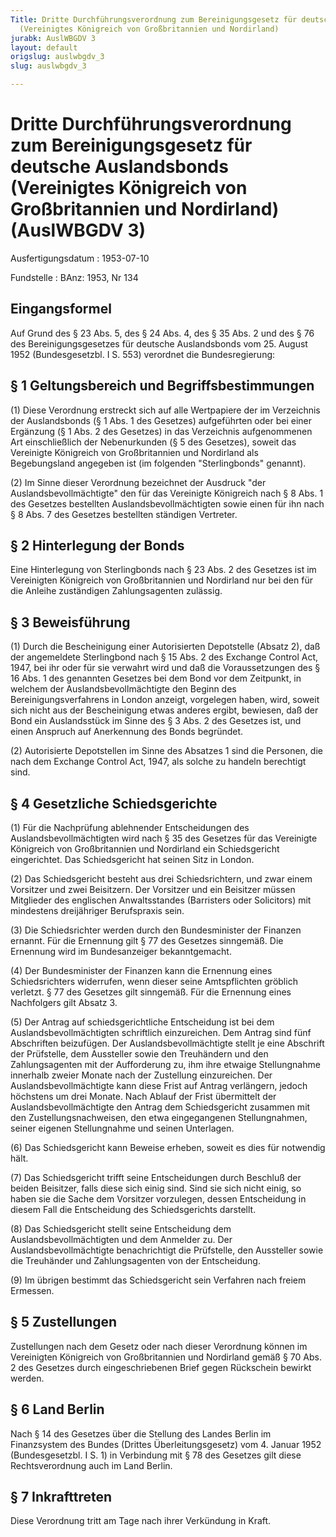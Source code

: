 ```yaml
---
Title: Dritte Durchführungsverordnung zum Bereinigungsgesetz für deutsche Auslandsbonds
  (Vereinigtes Königreich von Großbritannien und Nordirland)
jurabk: AuslWBGDV 3
layout: default
origslug: auslwbgdv_3
slug: auslwbgdv_3

---
```


# Dritte Durchführungsverordnung zum Bereinigungsgesetz für deutsche Auslandsbonds (Vereinigtes Königreich von Großbritannien und Nordirland) (AuslWBGDV 3)

Ausfertigungsdatum
:   1953-07-10

Fundstelle
:   BAnz: 1953, Nr 134



## Eingangsformel

Auf Grund des § 23 Abs. 5, des § 24 Abs. 4, des § 35 Abs. 2 und des §
76 des Bereinigungsgesetzes für deutsche Auslandsbonds vom 25. August
1952 (Bundesgesetzbl. I S. 553) verordnet die Bundesregierung:


## § 1 Geltungsbereich und Begriffsbestimmungen

(1) Diese Verordnung erstreckt sich auf alle Wertpapiere der im
Verzeichnis der Auslandsbonds (§ 1 Abs. 1 des Gesetzes) aufgeführten
oder bei einer Ergänzung
(§ 1 Abs. 2 des Gesetzes) in das Verzeichnis aufgenommenen Art
einschließlich der Nebenurkunden (§ 5 des Gesetzes), soweit das
Vereinigte Königreich von Großbritannien und Nordirland als
Begebungsland angegeben ist (im folgenden "Sterlingbonds" genannt).

(2) Im Sinne dieser Verordnung bezeichnet der Ausdruck "der
Auslandsbevollmächtigte" den für das Vereinigte Königreich nach § 8
Abs. 1 des Gesetzes bestellten Auslandsbevollmächtigten sowie einen
für ihn nach § 8 Abs. 7 des Gesetzes bestellten ständigen Vertreter.


## § 2 Hinterlegung der Bonds

Eine Hinterlegung von Sterlingbonds nach § 23 Abs. 2 des Gesetzes ist
im Vereinigten Königreich von Großbritannien und Nordirland nur bei
den für die Anleihe zuständigen Zahlungsagenten zulässig.


## § 3 Beweisführung

(1) Durch die Bescheinigung einer Autorisierten Depotstelle (Absatz
2), daß der angemeldete Sterlingbond nach § 15 Abs. 2 des Exchange
Control Act, 1947, bei ihr oder für sie verwahrt wird und daß die
Voraussetzungen des § 16 Abs. 1 des genannten Gesetzes bei dem Bond
vor dem Zeitpunkt, in welchem der Auslandsbevollmächtigte den Beginn
des Bereinigungsverfahrens in London anzeigt, vorgelegen haben, wird,
soweit sich nicht aus der Bescheinigung etwas anderes ergibt,
bewiesen, daß der Bond ein Auslandsstück im Sinne des § 3 Abs. 2 des
Gesetzes ist, und einen Anspruch auf Anerkennung des Bonds begründet.

(2) Autorisierte Depotstellen im Sinne des Absatzes 1 sind die
Personen, die nach dem Exchange Control Act, 1947, als solche zu
handeln berechtigt sind.


## § 4 Gesetzliche Schiedsgerichte

(1) Für die Nachprüfung ablehnender Entscheidungen des
Auslandsbevollmächtigten wird nach § 35 des Gesetzes für das
Vereinigte Königreich von Großbritannien und Nordirland ein
Schiedsgericht eingerichtet. Das Schiedsgericht hat seinen Sitz in
London.

(2) Das Schiedsgericht besteht aus drei Schiedsrichtern, und zwar
einem Vorsitzer und zwei Beisitzern. Der Vorsitzer und ein Beisitzer
müssen Mitglieder des englischen Anwaltsstandes (Barristers oder
Solicitors) mit mindestens dreijähriger Berufspraxis sein.

(3) Die Schiedsrichter werden durch den Bundesminister der Finanzen
ernannt. Für die Ernennung gilt § 77 des Gesetzes sinngemäß. Die
Ernennung wird im Bundesanzeiger bekanntgemacht.

(4) Der Bundesminister der Finanzen kann die Ernennung eines
Schiedsrichters widerrufen, wenn dieser seine Amtspflichten gröblich
verletzt. § 77 des Gesetzes gilt sinngemäß. Für die Ernennung eines
Nachfolgers gilt Absatz 3.

(5) Der Antrag auf schiedsgerichtliche Entscheidung ist bei dem
Auslandsbevollmächtigten schriftlich einzureichen. Dem Antrag sind
fünf Abschriften beizufügen. Der Auslandsbevollmächtigte stellt je
eine Abschrift der Prüfstelle, dem Aussteller sowie den Treuhändern
und den Zahlungsagenten mit der Aufforderung zu, ihm ihre etwaige
Stellungnahme innerhalb zweier Monate nach der Zustellung
einzureichen. Der Auslandsbevollmächtigte kann diese Frist auf Antrag
verlängern, jedoch höchstens um drei Monate. Nach Ablauf der Frist
übermittelt der Auslandsbevollmächtigte den Antrag dem Schiedsgericht
zusammen mit den Zustellungsnachweisen, den etwa eingegangenen
Stellungnahmen, seiner eigenen Stellungnahme und seinen Unterlagen.

(6) Das Schiedsgericht kann Beweise erheben, soweit es dies für
notwendig hält.

(7) Das Schiedsgericht trifft seine Entscheidungen durch Beschluß der
beiden Beisitzer, falls diese sich einig sind. Sind sie sich nicht
einig, so haben sie die Sache dem Vorsitzer vorzulegen, dessen
Entscheidung in diesem Fall die Entscheidung des Schiedsgerichts
darstellt.

(8) Das Schiedsgericht stellt seine Entscheidung dem
Auslandsbevollmächtigten und dem Anmelder zu. Der
Auslandsbevollmächtigte benachrichtigt die Prüfstelle, den Aussteller
sowie die Treuhänder und Zahlungsagenten von der Entscheidung.

(9) Im übrigen bestimmt das Schiedsgericht sein Verfahren nach freiem
Ermessen.


## § 5 Zustellungen

Zustellungen nach dem Gesetz oder nach dieser Verordnung können im
Vereinigten Königreich von Großbritannien und Nordirland gemäß § 70
Abs. 2 des Gesetzes durch eingeschriebenen Brief gegen Rückschein
bewirkt werden.


## § 6 Land Berlin

Nach § 14 des Gesetzes über die Stellung des Landes Berlin im
Finanzsystem des Bundes (Drittes Überleitungsgesetz) vom 4. Januar
1952 (Bundesgesetzbl. I S. 1) in Verbindung mit § 78 des Gesetzes gilt
diese Rechtsverordnung auch im Land Berlin.


## § 7 Inkrafttreten

Diese Verordnung tritt am Tage nach ihrer Verkündung in Kraft.

